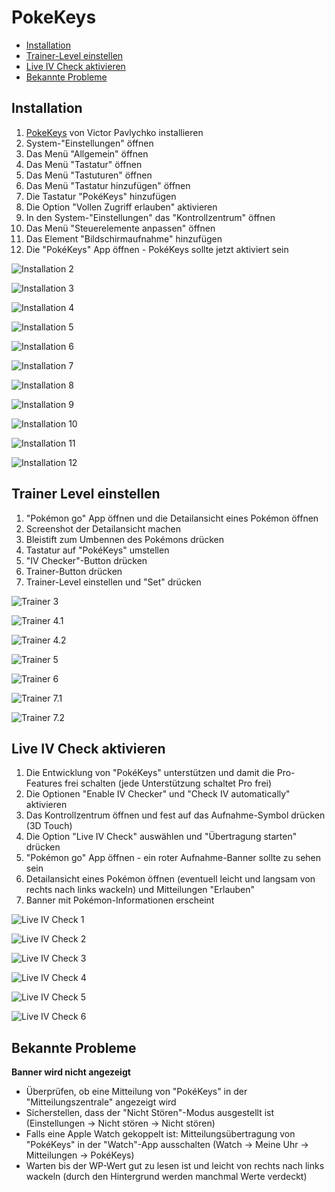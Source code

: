 # PokeKeys

- [Installation](#installation)
- [Trainer-Level einstellen](#trainer-level-einstellen)
- [Live IV Check aktivieren](#live-iv-check-aktivieren)
- [Bekannte Probleme](#bekannte-probleme)

## Installation

1. [PokeKeys](https://itunes.apple.com/app/pokekeys/id1335234519?mt=8) von Victor Pavlychko installieren
2. System-"Einstellungen" öffnen
3. Das Menü "Allgemein" öffnen
4. Das Menü "Tastatur" öffnen
5. Das Menü "Tastuturen" öffnen
6. Das Menü "Tastatur hinzufügen" öffnen
7. Die Tastatur "PokéKeys" hinzufügen
8. Die Option "Vollen Zugriff erlauben" aktivieren
9. In den System-"Einstellungen" das "Kontrollzentrum" öffnen
10. Das Menü "Steuerelemente anpassen" öffnen
11. Das Element "Bildschirmaufnahme" hinzufügen
12. Die "PokéKeys" App öffnen - PokéKeys sollte jetzt aktiviert sein 

![Installation 2](Images/Installation/Installation_02.png)

![Installation 3](Images/Installation/Installation_03.png)

![Installation 4](Images/Installation/Installation_04.png)

![Installation 5](Images/Installation/Installation_05.png)

![Installation 6](Images/Installation/Installation_06.png)

![Installation 7](Images/Installation/Installation_07.png)

![Installation 8](Images/Installation/Installation_08.png)

![Installation 9](Images/Installation/Installation_09.png)

![Installation 10](Images/Installation/Installation_10.png)

![Installation 11](Images/Installation/Installation_11.png)

![Installation 12](Images/Installation/Installation_12.png)

## Trainer Level einstellen

1. "Pokémon go" App öffnen und die Detailansicht eines Pokémon öffnen
2. Screenshot der Detailansicht machen
3. Bleistift zum Umbennen des Pokémons drücken
4. Tastatur auf "PokéKeys" umstellen
5. "IV Checker"-Button drücken
6. Trainer-Button drücken
7. Trainer-Level einstellen und "Set" drücken

![Trainer 3](Images/Trainer/Trainer_03.png)

![Trainer 4.1](Images/Trainer/Trainer_04-1.png)

![Trainer 4.2](Images/Trainer/Trainer_04-2.png)

![Trainer 5](Images/Trainer/Trainer_05.png)

![Trainer 6](Images/Trainer/Trainer_06.png)

![Trainer 7.1](Images/Trainer/Trainer_07-1.png)

![Trainer 7.2](Images/Trainer/Trainer_07-2.png)

## Live IV Check aktivieren

1. Die Entwicklung von "PokéKeys" unterstützen und damit die Pro-Features frei schalten (jede Unterstützung schaltet Pro frei)
2. Die Optionen "Enable IV Checker" und "Check IV automatically" aktivieren
3. Das Kontrollzentrum öffnen und fest auf das Aufnahme-Symbol drücken (3D Touch)
4. Die Option "Live IV Check" auswählen und "Übertragung starten" drücken
5. "Pokémon go" App öffnen - ein roter Aufnahme-Banner sollte zu sehen sein
6. Detailansicht eines Pokémon öffnen (eventuell leicht und langsam von rechts nach links wackeln) und Mitteilungen "Erlauben"
7. Banner mit Pokémon-Informationen erscheint

![Live IV Check 1](Images/Live_IV/Live_IV_01.png)

![Live IV Check 2](Images/Live_IV/Live_IV_02.png)

![Live IV Check 3](Images/Live_IV/Live_IV_03.png)

![Live IV Check 4](Images/Live_IV/Live_IV_04.png)

![Live IV Check 5](Images/Live_IV/Live_IV_05.png)

![Live IV Check 6](Images/Live_IV/Live_IV_06.png)

## Bekannte Probleme

**Banner wird nicht angezeigt**

- Überprüfen, ob eine Mitteilung von "PokéKeys" in der "Mitteilungszentrale" angezeigt wird
- Sicherstellen, dass der "Nicht Stören"-Modus ausgestellt ist (Einstellungen -> Nicht stören -> Nicht stören)
- Falls eine Apple Watch gekoppelt ist: Mitteilungsübertragung von "PokéKeys" in der "Watch"-App ausschalten (Watch -> Meine Uhr -> Mitteilungen -> PokéKeys)
- Warten bis der WP-Wert gut zu lesen ist und leicht von rechts nach links wackeln (durch den Hintergrund werden manchmal Werte verdeckt)
